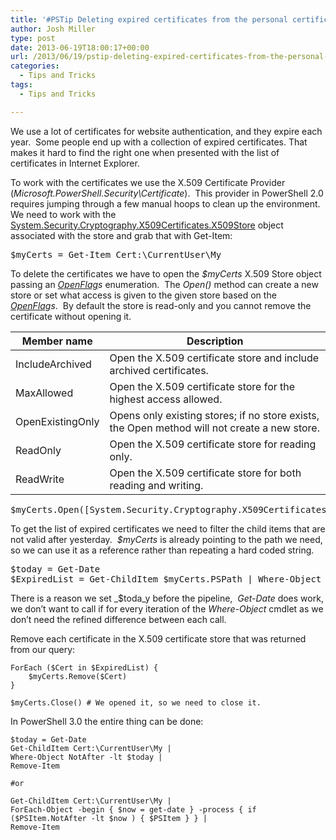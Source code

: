 ```yaml
---
title: '#PSTip Deleting expired certificates from the personal certificate store'
author: Josh Miller
type: post
date: 2013-06-19T18:00:17+00:00
url: /2013/06/19/pstip-deleting-expired-certificates-from-the-personal-certificate-store/
categories:
  - Tips and Tricks
tags:
  - Tips and Tricks

---
```

We use a lot of certificates for website authentication, and they expire each year.  Some people end up with a collection of expired certificates. That makes it hard to find the right one when presented with the list of certificates in Internet Explorer.

To work with the certificates we use the X.509 Certificate Provider (_Microsoft.PowerShell.Security\Certificate_).  This provider in PowerShell 2.0 requires jumping through a few manual hoops to clean up the environment.  We need to work with the [System.Security.Cryptography.X509Certificates.X509Store][1] object associated with the store and grab that with Get-Item:

<pre class="brush: powershell; title: ; notranslate" title="">$myCerts = Get-Item Cert:\CurrentUser\My
</pre>
To delete the certificates we have to open the _$myCerts_ X.509 Store object passing an _[OpenFlag][2]s_ enumeration.  The _Open()_ method can create a new store or set what access is given to the given store based on the _[OpenFlag][2]s_.  By default the store is read-only and you cannot remove the certificate without opening it.

| **Member name**  | **Description**                                              |
| ---------------- | ------------------------------------------------------------ |
| IncludeArchived  | Open the X.509 certificate store and include archived certificates. |
| MaxAllowed       | Open the X.509 certificate store for the highest access allowed. |
| OpenExistingOnly | Opens only existing stores; if no store exists, the Open method will not create a new store. |
| ReadOnly         | Open the X.509 certificate store for reading only.           |
| ReadWrite        | Open the X.509 certificate store for both reading and writing. |

<pre class="brush: powershell; title: ; notranslate" title="">$myCerts.Open([System.Security.Cryptography.X509Certificates.OpenFlags]::ReadWrite)
</pre>

To get the list of expired certificates we need to filter the child items that are not valid after yesterday.  _$myCerts_ is already pointing to the path we need, so we can use it as a reference rather than repeating a hard coded string.

<pre class="brush: powershell; title: ; notranslate" title="">$today = Get-Date
$ExpiredList = Get-ChildItem $myCerts.PSPath | Where-Object { $_.NotAfter -lt $today }
</pre>

There is a reason we set _$toda_y before the pipeline,  _Get-Date_ does work, we don’t want to call if for every iteration of the _Where-Object_ cmdlet as we don’t need the refined difference between each call.

Remove each certificate in the X.509 certificate store that was returned from our query:

```
ForEach ($Cert in $ExpiredList) {
	$myCerts.Remove($Cert)
}

$myCerts.Close() # We opened it, so we need to close it.
```

In PowerShell 3.0 the entire thing can be done:

```
$today = Get-Date
Get-ChildItem Cert:\CurrentUser\My |
Where-Object NotAfter -lt $today |
Remove-Item

#or

Get-ChildItem Cert:\CurrentUser\My |
ForEach-Object -begin { $now = get-date } -process { if ($PSItem.NotAfter -lt $now ) { $PSItem } } |
Remove-Item
```

[1]: http://msdn.microsoft.com/en-us/library/system.security.cryptography.x509certificates.x509store.aspx
[2]: http://msdn.microsoft.com/en-us/library/system.security.cryptography.x509certificates.openflags.aspx